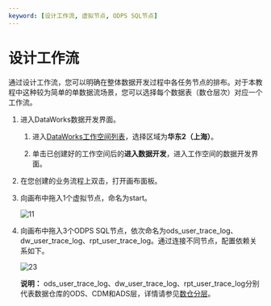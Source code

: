```yaml
---
keyword: [设计工作流, 虚拟节点, ODPS SQL节点]
---
```


# 设计工作流

通过设计工作流，您可以明确在整体数据开发过程中各任务节点的排布。对于本教程中这种较为简单的单数据流场景，您可以选择每个数据表（数仓层次）对应一个工作流。

1.  进入DataWorks数据开发界面。

    1.  进入[DataWorks工作空间列表](https://workbench.data.aliyun.com/consolenew#/projectlist)，选择区域为**华东2（上海）**。

    2.  单击已创建好的工作空间后的**进入数据开发**，进入工作空间的数据开发界面。

2.  在您创建的业务流程上双击，打开画布面板。

3.  向画布中拖入1个虚拟节点，命名为start。

    ![11](https://static-aliyun-doc.oss-accelerate.aliyuncs.com/assets/img/zh-CN/3682309951/p93503.png)

4.  向画布中拖入3个ODPS SQL节点，依次命名为ods\_user\_trace\_log、dw\_user\_trace\_log、rpt\_user\_trace\_log。通过连接不同节点，配置依赖关系如下。

    ![23](https://static-aliyun-doc.oss-accelerate.aliyuncs.com/assets/img/zh-CN/3682309951/p93504.png)

    **说明：** ods\_user\_trace\_log、dw\_user\_trace\_log、rpt\_user\_trace\_log分别代表数据仓库的ODS、CDM和ADS层，详情请参见[数仓分层](/cn.zh-CN/使用教程/构建与优化数据仓库/架构与模型设计/数仓分层.md)。


